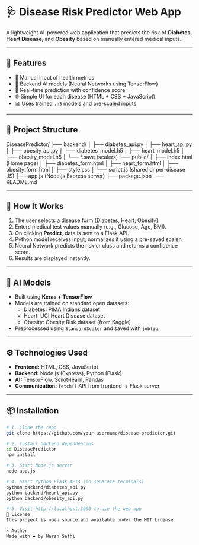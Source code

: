 # 🩺 Disease Risk Predictor Web App

A lightweight AI-powered web application that predicts the risk of **Diabetes**, **Heart Disease**, and **Obesity** based on manually entered medical inputs.

---

## 🚀 Features

- 🔢 Manual input of health metrics
- 🧠 Backend AI models (Neural Networks using TensorFlow)
- 🔁 Real-time prediction with confidence score
- 🌐 Simple UI for each disease (HTML + CSS + JavaScript)
- 📊 Uses trained `.h5` models and pre-scaled inputs

---

## 🧱 Project Structure

DiseasePredictor/
├── backend/
│ ├── diabetes_api.py
│ ├── heart_api.py
│ ├── obesity_api.py
│ ├── diabetes_model.h5
│ ├── heart_model.h5
│ ├── obesity_model.h5
│ └── *.save (scalers)
├── public/
│ ├── index.html (Home page)
│ ├── diabetes_form.html
│ ├── heart_form.html
│ ├── obesity_form.html
│ ├── style.css
│ └── script.js (shared or per-disease JS)
├── app.js (Node.js Express server)
├── package.json
└── README.md


---

## 📌 How It Works

1. The user selects a disease form (Diabetes, Heart, Obesity).
2. Enters medical test values manually (e.g., Glucose, Age, BMI).
3. On clicking **Predict**, data is sent to a Flask API.
4. Python model receives input, normalizes it using a pre-saved scaler.
5. Neural Network predicts the risk or class and returns a confidence score.
6. Results are displayed instantly.

---

## 🧠 AI Models

- Built using **Keras + TensorFlow**
- Models are trained on standard open datasets:
  - Diabetes: PIMA Indians dataset
  - Heart: UCI Heart Disease dataset
  - Obesity: Obesity Risk dataset (from Kaggle)
- Preprocessed using `StandardScaler` and saved with `joblib`.

---

## ⚙️ Technologies Used

- **Frontend:** HTML, CSS, JavaScript
- **Backend:** Node.js (Express), Python (Flask)
- **AI:** TensorFlow, Scikit-learn, Pandas
- **Communication:** `fetch()` API from frontend → Flask server

---

## 📦 Installation

```bash
# 1. Clone the repo
git clone https://github.com/your-username/disease-predictor.git

# 2. Install backend dependencies
cd DiseasePredictor
npm install

# 3. Start Node.js server
node app.js

# 4. Start Python Flask APIs (in separate terminals)
python backend/diabetes_api.py
python backend/heart_api.py
python backend/obesity_api.py

# 5. Visit http://localhost:3000 to use the web app
📄 License
This project is open source and available under the MIT License.

✍️ Author
Made with ❤️ by Harsh Sethi
